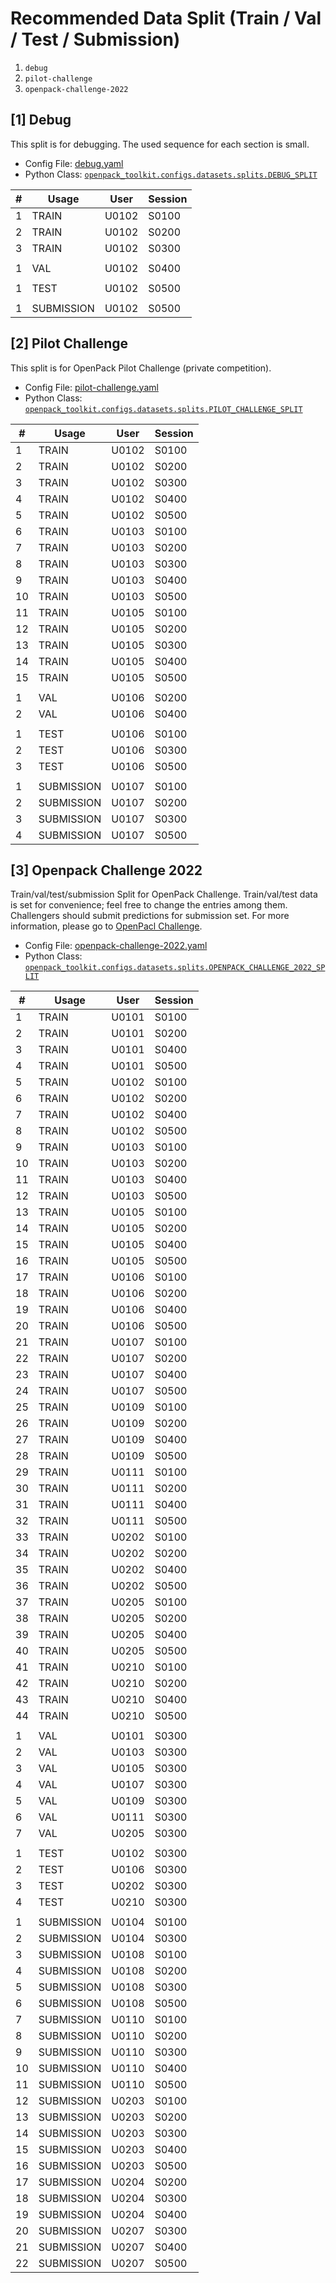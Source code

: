 # Recommended Data Split (Train / Val / Test / Submission)

1. `debug`
1. `pilot-challenge`
1. `openpack-challenge-2022`

## [1] Debug

This split is for debugging. The used sequence for each section is small.

- Config File: [debug.yaml](../configs/dataset/split/debug.yaml)
- Python Class: [`openpack_toolkit.configs.datasets.splits.DEBUG_SPLIT`](../openpack_toolkit/configs/datasets/splits.py)

| # | Usage |User | Session | 
|---|-------|------|---------|
| 1 | TRAIN | U0102 | S0100 |
| 2 | TRAIN | U0102 | S0200 |
| 3 | TRAIN | U0102 | S0300 |
|  |  |  |  |
| 1 | VAL | U0102 | S0400 |
|  |  |  |  |
| 1 | TEST | U0102 | S0500 |
|  |  |  |  |
| 1 | SUBMISSION | U0102 | S0500 |

## [2] Pilot Challenge

This split is for OpenPack Pilot Challenge (private competition).

- Config File: [pilot-challenge.yaml](../configs/dataset/split/pilot-challenge.yaml)
- Python Class: [`openpack_toolkit.configs.datasets.splits.PILOT_CHALLENGE_SPLIT`](../openpack_toolkit/configs/datasets/splits.py)

| # | Usage |User | Session | 
|---|-------|------|---------|
| 1 | TRAIN | U0102 | S0100 |
| 2 | TRAIN | U0102 | S0200 |
| 3 | TRAIN | U0102 | S0300 |
| 4 | TRAIN | U0102 | S0400 |
| 5 | TRAIN | U0102 | S0500 |
| 6 | TRAIN | U0103 | S0100 |
| 7 | TRAIN | U0103 | S0200 |
| 8 | TRAIN | U0103 | S0300 |
| 9 | TRAIN | U0103 | S0400 |
| 10 | TRAIN | U0103 | S0500 |
| 11 | TRAIN | U0105 | S0100 |
| 12 | TRAIN | U0105 | S0200 |
| 13 | TRAIN | U0105 | S0300 |
| 14 | TRAIN | U0105 | S0400 |
| 15 | TRAIN | U0105 | S0500 |
|  |  |  |  |
| 1 | VAL | U0106 | S0200 |
| 2 | VAL | U0106 | S0400 |
|  |  |  |  |
| 1 | TEST | U0106 | S0100 |
| 2 | TEST | U0106 | S0300 |
| 3 | TEST | U0106 | S0500 |
|  |  |  |  |
| 1 | SUBMISSION | U0107 | S0100 |
| 2 | SUBMISSION | U0107 | S0200 |
| 3 | SUBMISSION | U0107 | S0300 |
| 4 | SUBMISSION | U0107 | S0500 |

## [3] Openpack Challenge 2022

Train/val/test/submission Split for OpenPack Challenge. Train/val/test data is set for convenience; feel free to change the entries among them. Challengers should submit predictions for submission set.
For more information, please go to [OpenPacl Challenge](./OPENPACK_CHALLENGE/).

- Config File: [openpack-challenge-2022.yaml](../configs/dataset/split/openpack-challenge-2022.yaml)
- Python Class: [`openpack_toolkit.configs.datasets.splits.OPENPACK_CHALLENGE_2022_SPLIT`](../openpack_toolkit/configs/datasets/splits.py)

| # | Usage |User | Session | 
|---|-------|------|---------|
| 1 | TRAIN | U0101 | S0100 |
| 2 | TRAIN | U0101 | S0200 |
| 3 | TRAIN | U0101 | S0400 |
| 4 | TRAIN | U0101 | S0500 |
| 5 | TRAIN | U0102 | S0100 |
| 6 | TRAIN | U0102 | S0200 |
| 7 | TRAIN | U0102 | S0400 |
| 8 | TRAIN | U0102 | S0500 |
| 9 | TRAIN | U0103 | S0100 |
| 10 | TRAIN | U0103 | S0200 |
| 11 | TRAIN | U0103 | S0400 |
| 12 | TRAIN | U0103 | S0500 |
| 13 | TRAIN | U0105 | S0100 |
| 14 | TRAIN | U0105 | S0200 |
| 15 | TRAIN | U0105 | S0400 |
| 16 | TRAIN | U0105 | S0500 |
| 17 | TRAIN | U0106 | S0100 |
| 18 | TRAIN | U0106 | S0200 |
| 19 | TRAIN | U0106 | S0400 |
| 20 | TRAIN | U0106 | S0500 |
| 21 | TRAIN | U0107 | S0100 |
| 22 | TRAIN | U0107 | S0200 |
| 23 | TRAIN | U0107 | S0400 |
| 24 | TRAIN | U0107 | S0500 |
| 25 | TRAIN | U0109 | S0100 |
| 26 | TRAIN | U0109 | S0200 |
| 27 | TRAIN | U0109 | S0400 |
| 28 | TRAIN | U0109 | S0500 |
| 29 | TRAIN | U0111 | S0100 |
| 30 | TRAIN | U0111 | S0200 |
| 31 | TRAIN | U0111 | S0400 |
| 32 | TRAIN | U0111 | S0500 |
| 33 | TRAIN | U0202 | S0100 |
| 34 | TRAIN | U0202 | S0200 |
| 35 | TRAIN | U0202 | S0400 |
| 36 | TRAIN | U0202 | S0500 |
| 37 | TRAIN | U0205 | S0100 |
| 38 | TRAIN | U0205 | S0200 |
| 39 | TRAIN | U0205 | S0400 |
| 40 | TRAIN | U0205 | S0500 |
| 41 | TRAIN | U0210 | S0100 |
| 42 | TRAIN | U0210 | S0200 |
| 43 | TRAIN | U0210 | S0400 |
| 44 | TRAIN | U0210 | S0500 |
|  |  |  |  |
| 1 | VAL | U0101 | S0300 |
| 2 | VAL | U0103 | S0300 |
| 3 | VAL | U0105 | S0300 |
| 4 | VAL | U0107 | S0300 |
| 5 | VAL | U0109 | S0300 |
| 6 | VAL | U0111 | S0300 |
| 7 | VAL | U0205 | S0300 |
|  |  |  |  |
| 1 | TEST | U0102 | S0300 |
| 2 | TEST | U0106 | S0300 |
| 3 | TEST | U0202 | S0300 |
| 4 | TEST | U0210 | S0300 |
|  |  |  |  |
| 1 | SUBMISSION | U0104 | S0100 |
| 2 | SUBMISSION | U0104 | S0300 |
| 3 | SUBMISSION | U0108 | S0100 |
| 4 | SUBMISSION | U0108 | S0200 |
| 5 | SUBMISSION | U0108 | S0300 |
| 6 | SUBMISSION | U0108 | S0500 |
| 7 | SUBMISSION | U0110 | S0100 |
| 8 | SUBMISSION | U0110 | S0200 |
| 9 | SUBMISSION | U0110 | S0300 |
| 10 | SUBMISSION | U0110 | S0400 |
| 11 | SUBMISSION | U0110 | S0500 |
| 12 | SUBMISSION | U0203 | S0100 |
| 13 | SUBMISSION | U0203 | S0200 |
| 14 | SUBMISSION | U0203 | S0300 |
| 15 | SUBMISSION | U0203 | S0400 |
| 16 | SUBMISSION | U0203 | S0500 |
| 17 | SUBMISSION | U0204 | S0200 |
| 18 | SUBMISSION | U0204 | S0300 |
| 19 | SUBMISSION | U0204 | S0400 |
| 20 | SUBMISSION | U0207 | S0300 |
| 21 | SUBMISSION | U0207 | S0400 |
| 22 | SUBMISSION | U0207 | S0500 |

